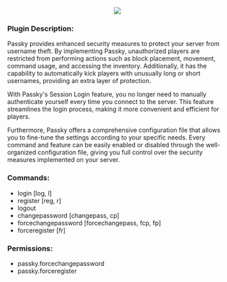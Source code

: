 <div align="center">
  <img src="https://cdn.rabbit-company.com/plugins/Passky/banner.jpg">
</div>

<h3>Plugin Description:</h3>

Passky provides enhanced security measures to protect your server from username theft. By implementing Passky, unauthorized players are restricted from performing actions such as block placement, movement, command usage, and accessing the inventory. Additionally, it has the capability to automatically kick players with unusually long or short usernames, providing an extra layer of protection.

With Passky's Session Login feature, you no longer need to manually authenticate yourself every time you connect to the server. This feature streamlines the login process, making it more convenient and efficient for players.

Furthermore, Passky offers a comprehensive configuration file that allows you to fine-tune the settings according to your specific needs. Every command and feature can be easily enabled or disabled through the well-organized configuration file, giving you full control over the security measures implemented on your server.

<h3>Commands:</h3>
<ul>
	<li>login [log, l]
	<li>register [reg, r]
	<li>logout
	<li>changepassword [changepass, cp]
	<li>forcechangepassword [forcechangepass, fcp, fp]
	<li>forceregister [fr]
</ul>

<h3>Permissions:</h3>
<ul>
	<li>passky.forcechangepassword
	<li>passky.forceregister
</ul>